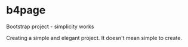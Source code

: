 # b4page
Bootstrap project - simplicity works


Creating a simple and elegant project.
It doesn't mean simple to create.
